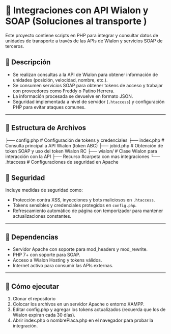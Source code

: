 # 🚛 Integraciones con API Wialon y SOAP (Soluciones al transporte )

Este proyecto contiene scripts en PHP para integrar y consultar datos de unidades de transporte a través de las APIs de Wialon y servicios SOAP de terceros.

## 📌 Descripción

- Se realizan consultas a la API de Wialon para obtener información de unidades (posición, velocidad, nombre, etc.).
- Se consumen servicios SOAP para obtener tokens de acceso y trabajar con proveedores como Freddy o Patino Herrera.
- La información procesada se devuelve en formato JSON.
- Seguridad implementada a nivel de servidor (`.htaccess`) y configuración PHP para evitar ataques comunes.

---

## 📁 Estructura de Archivos
├── config.php # Configuración de tokens y credenciales
├── index.php # Consulta principal a API Wialon (token ABC)
├── jobid.php # Obtención de token SOAP y uso del token Wialon RC
├── wialon/ # Clase Wialon para interacción con la API
├── Recurso #carpeta con mas integraciones 
└── .htaccess # Configuraciones de seguridad en Apache

## 🔐 Seguridad

Incluye medidas de seguridad como:

- Protección contra XSS, inyecciones y bots maliciosos en `.htaccess`.
- Tokens sensibles y credenciales protegidos en `config.php`.
- Refrescamiento automático de página con temporizador para mantener actualizaciones constantes.

---

## 🧩 Dependencias

- Servidor Apache con soporte para mod_headers y mod_rewrite.
- PHP 7+ con soporte para SOAP.
- Acceso a Wialon Hosting y tokens válidos.
- Internet activo para consumir las APIs externas.

---

## 🚀 Cómo ejecutar

1. Clonar el repositorio
2. Colocar los archivos en un servidor Apache o entorno XAMPP.
3. Editar config.php y agregar los tokens actualizados (recuerda que los de Wialon expiran cada 30 días).
4. Abrir index.php o nombrePlaca.php en el navegador para probar la integración.

